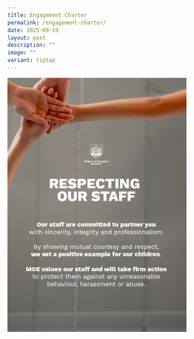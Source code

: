 ```yaml
---
title: Engagement Charter
permalink: /engagement-charter/
date: 2025-09-19
layout: post
description: ""
image: ""
variant: tiptap
---
```

<p></p>
<div class="isomer-image-wrapper">
<img style="width: 80%;" height="auto" width="100%" alt="" src="/images/respecting_our_staff.png">
</div>
<p></p>